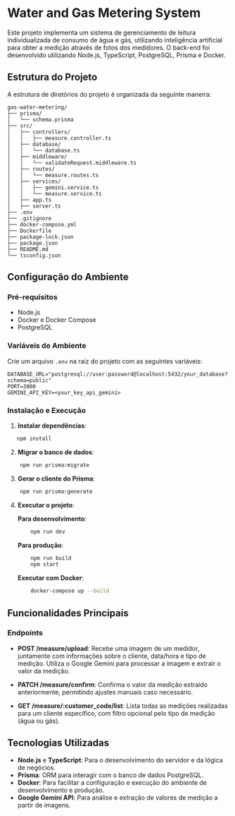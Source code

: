 # Water and Gas Metering System

Este projeto implementa um sistema de gerenciamento de leitura individualizada de consumo de água e gás, utilizando inteligência artificial para obter a medição através de fotos dos medidores. O back-end foi desenvolvido utilizando Node.js, TypeScript, PostgreSQL, Prisma e Docker.

## Estrutura do Projeto

A estrutura de diretórios do projeto é organizada da seguinte maneira:

```
gas-water-metering/
├── prisma/
│   └── schema.prisma
├── src/
│   ├── controllers/
│   │   ├── measure.controller.ts
│   ├── database/
│   │   └── database.ts
│   ├── middleware/
│   │   └── validateRequest.middleware.ts
│   ├── routes/
│   │   └── measure.routes.ts
│   ├── services/
│   │   ├── gemini.service.ts
│   │   └── measure.service.ts
│   ├── app.ts
│   ├── server.ts
├── .env
├── .gitignore
├── docker-compose.yml
├── Dockerfile
├── package-lock.json
├── package.json
├── README.md
└── tsconfig.json
```
## Configuração do Ambiente

### Pré-requisitos

- Node.js
- Docker e Docker Compose
- PostgreSQL

### Variáveis de Ambiente

Crie um arquivo `.env` na raiz do projeto com as seguintes variáveis:

```
DATABASE_URL="postgresql://user:password@localhost:5432/your_database?schema=public"
PORT=3000
GEMINI_API_KEY=<your_key_api_gemini>
```

### Instalação e Execução

1. **Instalar dependências**:

```bash
   npm install
```
2. **Migrar o banco de dados**:

```bash
    npm run prisma:migrate
```
3. **Gerar o cliente do Prisma**:

```bash
    npm run prisma:generate
```
4. **Executar o projeto**:

    **Para desenvolvimento**:
    ```bash
        npm run dev
    ```
    **Para produção**:
    ```bash
        npm run build
        npm start
    ```
    **Executar com Docker**:

    ```bash
        docker-compose up --build
    ```
    
## Funcionalidades Principais

### Endpoints

- **POST /measure/upload**: Recebe uma imagem de um medidor, juntamente com informações sobre o cliente, data/hora e tipo de medição. Utiliza o Google Gemini para processar a imagem e extrair o valor da medição.

- **PATCH /measure/confirm**: Confirma o valor da medição extraído anteriormente, permitindo ajustes manuais caso necessário.

- **GET /measure/:customer_code/list**: Lista todas as medições realizadas para um cliente específico, com filtro opcional pelo tipo de medição (água ou gás).

## Tecnologias Utilizadas

- **Node.js** e **TypeScript**: Para o desenvolvimento do servidor e da lógica de negócios.
- **Prisma**: ORM para interagir com o banco de dados PostgreSQL.
- **Docker**: Para facilitar a configuração e execução do ambiente de desenvolvimento e produção.
- **Google Gemini API**: Para análise e extração de valores de medição a partir de imagens.

